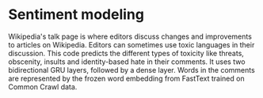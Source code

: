 # Sentiment modeling

Wikipedia's talk page is where editors discuss changes and improvements to articles on Wikipedia. Editors can sometimes use toxic languages in their discussion. This code predicts the different types of toxicity like threats, obscenity, insults and identity-based hate in their comments. It uses two bidirectional GRU layers, followed by a dense layer. Words in the comments are represented by the frozen word embedding from FastText trained on Common Crawl data.
